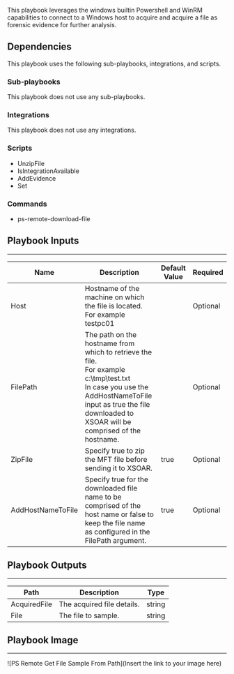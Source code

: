 This playbook leverages the windows builtin Powershell and WinRM capabilities to connect to a Windows host to acquire and acquire a file as forensic evidence for further analysis.

## Dependencies
This playbook uses the following sub-playbooks, integrations, and scripts.

### Sub-playbooks
This playbook does not use any sub-playbooks.

### Integrations
This playbook does not use any integrations.

### Scripts
* UnzipFile
* IsIntegrationAvailable
* AddEvidence
* Set

### Commands
* ps-remote-download-file

## Playbook Inputs
---

| **Name** | **Description** | **Default Value** | **Required** |
| --- | --- | --- | --- |
| Host | Hostname of the machine on which the file is located. For example testpc01 |  | Optional |
| FilePath | The path on the hostname from which to retrieve the file. <br/>For example c:\\tmp\\test.txt<br/>In case you use the AddHostNameToFile input as true the file downloaded to XSOAR will be comprised of the hostname. |  | Optional |
| ZipFile | Specify true to zip the MFT file before sending it to XSOAR. | true | Optional |
| AddHostNameToFile | Specify true for the downloaded file name to be comprised of the host name or false  to keep the file name as configured in the FilePath argument. | true | Optional |

## Playbook Outputs
---

| **Path** | **Description** | **Type** |
| --- | --- | --- |
| AcquiredFile | The acquired file details. | string |
| File | The file to sample. | string |

## Playbook Image
---
![PS Remote Get File Sample From Path](Insert the link to your image here)